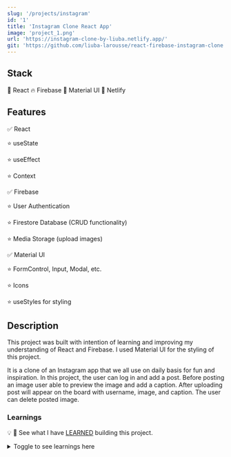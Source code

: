 ```yaml
---
slug: '/projects/instagram'
id: '1'
title: 'Instagram Clone React App'
image: 'project_1.png'
url: 'https://instagram-clone-by-liuba.netlify.app/'
git: 'https://github.com/liuba-larousse/react-firebase-instagram-clone'
---
```


## Stack

🧱 React 🔥 Firebase 🎨 Material UI 🚀 Netlify

## Features

✅ React

⭐ useState

⭐ useEffect

⭐ Context

✅ Firebase

⭐ User Authentication

⭐ Firestore Database (CRUD functionality)

⭐ Media Storage (upload images)

✅ Material UI

⭐ FormControl, Input, Modal, etc.

⭐ Icons

⭐ useStyles for styling

## Description

This project was built with intention of learning and improving my understanding of React and Firebase. I used Material UI for the styling of this project.

It is a clone of an Instagram app that we all use on daily basis for fun and inspiration. In this project, the user can log in and add a post. Before posting an image user able to preview the image and add a caption. After uploading post will appear on the board with username, image, and caption. The user can delete posted image.

### Learnings

💡 📖 See what I have [LEARNED](https://github.com/liuba-larousse/react-hotelsearch-demo-json/blob/dynamic-pages/LEARNINGS.md) building this project.

<details><summary>Toggle to see learnings here</summary>

Here are some things I learned while building this website:

</details>
